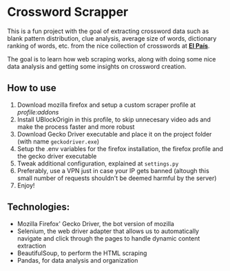 # Crossword Scrapper

This is a fun project with the goal of extracting crossword data such as blank pattern distribution, clue analysis, average size of words, dictionary ranking of words, etc. from the nice collection of crosswords at [**El País**](https://elpais.com/juegos/crucigramas).

The goal is to learn how web scraping works, along with doing some nice data analysis and getting some insights on crossword creation.

## How to use
1. Download mozilla firefox and setup a custom scraper profile at *profile:addons*
2. Install UBlockOrigin in this profile, to skip unnecesary video ads and make the process faster and more robust
3. Download Gecko Driver executable and place it on the project folder (with name `geckodriver.exe`)
4. Setup the .env variables for the firefox installation, the firefox profile and the gecko driver executable
5. Tweak additional configuration, explained at `settings.py`
6. Preferably, use a VPN just in case your IP gets banned (altough this small number of requests shouldn't be deemed harmful by the server)
7. Enjoy!

## Technologies:
- Mozilla Firefox' Gecko Driver, the bot version of mozilla
- Selenium, the web driver adapter that allows us to automatically navigate and click through the pages to handle dynamic content extraction
- BeautifulSoup, to perform the HTML scraping
- Pandas, for data analysis and organization